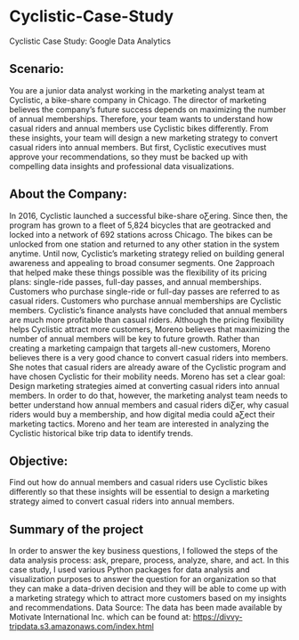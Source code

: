 # Cyclistic-Case-Study
Cyclistic Case Study: Google Data Analytics
## Scenario:
You are a junior data analyst working in the marketing analyst team at Cyclistic, a bike-share company in Chicago. The director of
marketing believes the company’s future success depends on maximizing the number of annual memberships. Therefore, your
team wants to understand how casual riders and annual members use Cyclistic bikes differently. From these insights, your team
will design a new marketing strategy to convert casual riders into annual members. But first, Cyclistic executives must approve
your recommendations, so they must be backed up with compelling data insights and professional data visualizations.

## About the Company:
In 2016, Cyclistic launched a successful bike-share oƸering. Since then, the program has grown to a fleet of 5,824 bicycles that
are geotracked and locked into a network of 692 stations across Chicago. The bikes can be unlocked from one station and
returned to any other station in the system anytime.
Until now, Cyclistic’s marketing strategy relied on building general awareness and appealing to broad consumer segments. One
2approach that helped make these things possible was the flexibility of its pricing plans: single-ride passes, full-day passes, and
annual memberships. Customers who purchase single-ride or full-day passes are referred to as casual riders. Customers who
purchase annual memberships are Cyclistic members.
Cyclistic’s finance analysts have concluded that annual members are much more profitable than casual riders. Although the
pricing flexibility helps Cyclistic attract more customers, Moreno believes that maximizing the number of annual members will be
key to future growth. Rather than creating a marketing campaign that targets all-new customers, Moreno believes there is a very
good chance to convert casual riders into members. She notes that casual riders are already aware of the Cyclistic program and
have chosen Cyclistic for their mobility needs.
Moreno has set a clear goal: Design marketing strategies aimed at converting casual riders into annual members. In order to do
that, however, the marketing analyst team needs to better understand how annual members and casual riders diƸer, why casual
riders would buy a membership, and how digital media could aƸect their marketing tactics. Moreno and her team are interested in
analyzing the Cyclistic historical bike trip data to identify trends.

## Objective:
Find out how do annual members and casual riders use Cyclistic bikes differently so that these insights will be essential to design a marketing strategy aimed to convert casual riders into annual members.

## Summary of the project
In order to answer the key business questions, I followed the steps of the data analysis process: ask, prepare, process, analyze, share, and act. In this case study, I used various Python packages for data analysis and visualization purposes to answer the question for an organization so that they can make a data-driven decision and they will be able to come up with a marketing strategy which to attract more customers based on my insights and recommendations.
Data Source: The data has been made available by Motivate International Inc. which can be found at: https://divvy-tripdata.s3.amazonaws.com/index.html 
